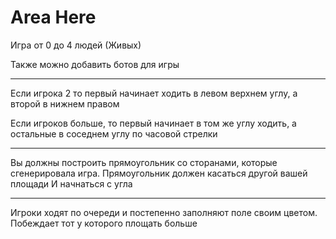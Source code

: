 # Area Here
Игра от 0 до 4 людей (Живых)

Также можно добавить ботов для игры

---

Если игрока 2 то первый начинает ходить в левом верхнем углу, а второй в нижнем правом

Если игроков больше, то первый начинает в том же углу ходить, а остальные в соседнем углу по часовой стрелки

---

Вы должны построить прямоугольник со сторанами, которые сгенерировала игра. Прямоугольник должен касаться другой вашей площади И начнаться с угла

---

Игроки ходят по очереди и постепенно заполняют поле своим цветом. Побеждает тот у которого площать больше
